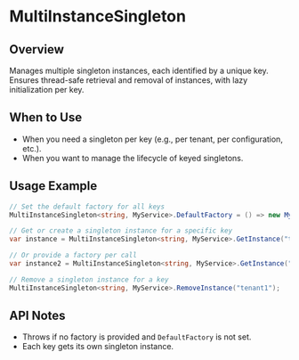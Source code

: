# MultiInstanceSingleton

## Overview
Manages multiple singleton instances, each identified by a unique key. Ensures thread-safe retrieval and removal of instances, with lazy initialization per key.

## When to Use
- When you need a singleton per key (e.g., per tenant, per configuration, etc.).
- When you want to manage the lifecycle of keyed singletons.

## Usage Example
```csharp
// Set the default factory for all keys
MultiInstanceSingleton<string, MyService>.DefaultFactory = () => new MyService();

// Get or create a singleton instance for a specific key
var instance = MultiInstanceSingleton<string, MyService>.GetInstance("tenant1");

// Or provide a factory per call
var instance2 = MultiInstanceSingleton<string, MyService>.GetInstance("tenant2", () => new MyService());

// Remove a singleton instance for a key
MultiInstanceSingleton<string, MyService>.RemoveInstance("tenant1");
```

## API Notes
- Throws if no factory is provided and `DefaultFactory` is not set.
- Each key gets its own singleton instance. 
